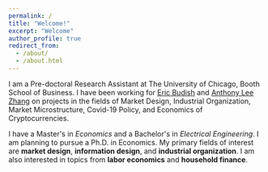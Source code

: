 ```yaml
---
permalink: /
title: "Welcome!"
excerpt: "Welcome"
author_profile: true
redirect_from: 
  - /about/
  - /about.html
---
```


I am a Pre-doctoral Research Assistant at The University of Chicago, Booth School of Business. I have been working for <a href="https://faculty.chicagobooth.edu/eric.budish/index.html" target="_blank" rel="noopener noreferrer">Eric Budish</a> and <a href="https://anthonyleezhang.github.io" target="_blank" rel="noopener noreferrer">Anthony Lee Zhang</a> on projects in the fields of Market Design, Industrial Organization, Market Microstructure, Covid-19 Policy, and Economics of Cryptocurrencies.

I have a Master's in *Economics* and a Bachelor's in *Electrical Engineering*. I am planning to pursue a Ph.D. in Economics. My primary fields of interest are **market design**, **information design**, and **industrial organization**. I am also interested in topics from **labor economics** and **household finance**.




